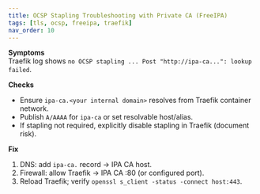 ```yaml
---
title: OCSP Stapling Troubleshooting with Private CA (FreeIPA)
tags: [tls, ocsp, freeipa, traefik]
nav_order: 10
---
```


**Symptoms**  
Traefik log shows `no OCSP stapling ... Post "http://ipa-ca...": lookup failed`.

**Checks**
- Ensure `ipa-ca.<your internal domain>` resolves from Traefik container network.
- Publish `A/AAAA` for `ipa-ca` or set resolvable host/alias.
- If stapling not required, explicitly disable stapling in Traefik (document risk).

**Fix**
1) DNS: add `ipa-ca.` record → IPA CA host.  
2) Firewall: allow Traefik → IPA CA :80 (or configured port).  
3) Reload Traefik; verify `openssl s_client -status -connect host:443`.
